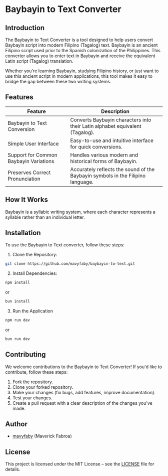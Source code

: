 # Baybayin to Text Converter

## Introduction

The Baybayin to Text Converter is a tool designed to help users convert Baybayin script into modern Filipino (Tagalog) text. Baybayin is an ancient Filipino script used prior to the Spanish colonization of the Philippines. This converter allows you to enter text in Baybayin and receive the equivalent Latin script (Tagalog) translation.

Whether you're learning Baybayin, studying Filipino history, or just want to use this ancient script in modern applications, this tool makes it easy to bridge the gap between these two writing systems.

## Features

| Feature | Description |
| - | - |
| Baybayin to Text Conversion | Converts Baybayin characters into their Latin alphabet equivalent (Tagalog). |
| Simple User Interface | Easy-to-use and intuitive interface for quick conversions. |
| Support for Common Baybayin Variations | Handles various modern and historical forms of Baybayin. |
| Preserves Correct Pronunciation | Accurately reflects the sound of the Baybayin symbols in the Filipino language. |

## How It Works

Baybayin is a syllabic writing system, where each character represents a syllable rather than an individual letter.

## Installation

To use the Baybayin to Text converter, follow these steps:

1. Clone the Repository:

```sh
git clone https://github.com/mavyfaby/baybayin-to-text.git
```

2. Install Dependencies:

```sh
npm install
```

or 

```sh
bun install
```

3. Run the Application

```sh
npm run dev
```

or

```sh
bun run dev
```

## Contributing
We welcome contributions to the Baybayin to Text Converter! If you'd like to contribute, follow these steps:

1. Fork the repository.
2. Clone your forked repository.
3. Make your changes (fix bugs, add features, improve documentation).
4. Test your changes.
5. Create a pull request with a clear description of the changes you've made.

## Author

- [mavyfaby](https://github.com/mavyfaby) (Maverick Fabroa)

## License

This project is licensed under the MIT License – see the [LICENSE](LICENSE) file for details.
